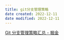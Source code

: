 ```yaml
---
title: git分支管理策略
date created: 2022-12-11
date modified: 2022-12-11
---
```


[Git 分支管理策略汇总 - 掘金](https://juejin.cn/post/7164740289922334727)
